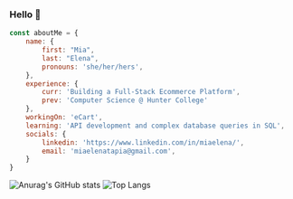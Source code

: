 ### Hello 👋

```javascript
const aboutMe = {
    name: {
        first: "Mia",
        last: "Elena", 
        pronouns: 'she/her/hers',
    },
    experience: {
        curr: 'Building a Full-Stack Ecommerce Platform',
        prev: 'Computer Science @ Hunter College'
    },
    workingOn: 'eCart',
    learning: 'API development and complex database queries in SQL',
    socials: {
        linkedin: 'https://www.linkedin.com/in/miaelena/',
        email: 'miaelenatapia@gmail.com',
    }
}
```

![Anurag's GitHub stats](https://github-readme-stats.vercel.app/api?username=miasdk&theme=transparent&show_icons=true)
![Top Langs](https://github-readme-stats.vercel.app/api/top-langs/?username=miasdk&theme=transparent&layout=compact)
